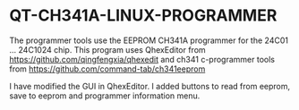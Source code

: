# QT-CH341A-LINUX-PROGRAMMER
The programmer tools use the EEPROM CH341A programmer for the 24C01 ... 24C1024 chip.
This program uses QhexEditor from https://github.com/qingfengxia/qhexedit
and ch341 c-programmer tools from https://github.com/command-tab/ch341eeprom

I have modified the GUI in QhexEditor. I added buttons to read from eeprom, save to eeprom and programmer information menu.
